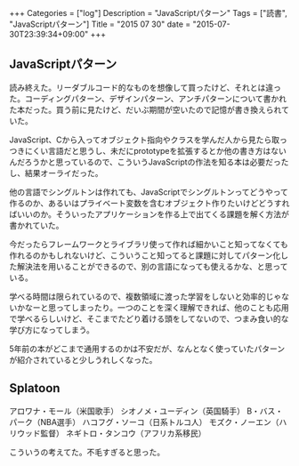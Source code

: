 +++
Categories = ["log"]
Description = "JavaScriptパターン"
Tags = ["読書", "JavaScriptパターン"]
Title = "2015 07 30"
date = "2015-07-30T23:39:34+09:00"
+++

## JavaScriptパターン
読み終えた。リーダブルコード的なものを想像して買ったけど、それとは違った。コーディングパターン、デザインパターン、アンチパターンについて書かれた本だった。買う前に見たけど、だいぶ期間が空いたので記憶が書き換えられていた。

JavaScript、Cから入ってオブジェクト指向やクラスを学んだ人から見たら取っつきにくい言語だと思うし、未だにprototypeを拡張するとか他の書き方はないんだろうかと思っているので、こういうJavaScriptの作法を知る本は必要だったし、結果オーライだった。

他の言語でシングルトンは作れても、JavaScriptでシングルトンってどうやって作るのか、あるいはプライベート変数を含むオブジェクト作りたいけどどうすればいいのか。そういったアプリケーションを作る上で出てくる課題を解く方法が書かれていた。

今だったらフレームワークとライブラリ使って作れば細かいこと知ってなくても作れるのかもしれないけど、こういうこと知ってると課題に対してパターン化した解決法を用いることができるので、別の言語になっても使えるかな、と思っている。

学べる時間は限られているので、複数領域に渡った学習をしないと効率的じゃないかなーと思ってしまったり。一つのことを深く理解できれば、他のことも応用で学べるらしいけど、そこまでたどり着ける頭をしてないので、つまみ食い的な学び方になってしまう。

5年前の本がどこまで通用するのかは不安だが、なんとなく使っていたパターンが紹介されていると少しうれしくなった。

## Splatoon
アロワナ・モール（米国歌手）
シオノメ・ユーディン（英国騎手）
B・バス・パーク（NBA選手）
ハコフグ・ソーコ（日系トルコ人）
モズク・ノーエン（ハリウッド監督）
ネギトロ・タンコウ（アフリカ系移民）

こういうの考えてた。不毛すぎると思った。